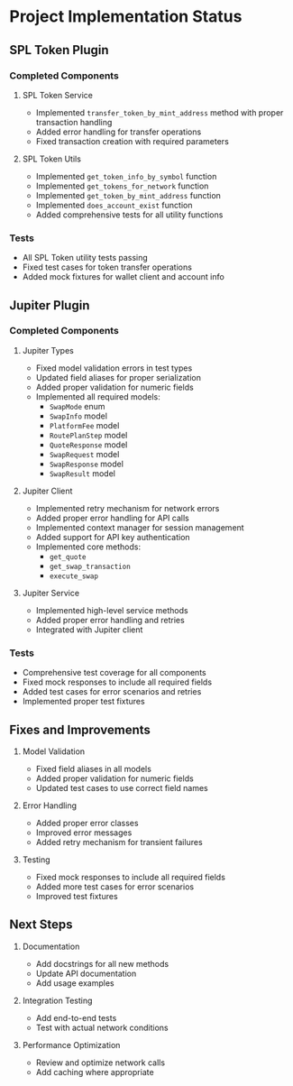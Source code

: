 # Project Implementation Status

## SPL Token Plugin

### Completed Components
1. SPL Token Service
   - Implemented `transfer_token_by_mint_address` method with proper transaction handling
   - Added error handling for transfer operations
   - Fixed transaction creation with required parameters

2. SPL Token Utils
   - Implemented `get_token_info_by_symbol` function
   - Implemented `get_tokens_for_network` function
   - Implemented `get_token_by_mint_address` function
   - Implemented `does_account_exist` function
   - Added comprehensive tests for all utility functions

### Tests
- All SPL Token utility tests passing
- Fixed test cases for token transfer operations
- Added mock fixtures for wallet client and account info

## Jupiter Plugin

### Completed Components
1. Jupiter Types
   - Fixed model validation errors in test types
   - Updated field aliases for proper serialization
   - Added proper validation for numeric fields
   - Implemented all required models:
     - `SwapMode` enum
     - `SwapInfo` model
     - `PlatformFee` model
     - `RoutePlanStep` model
     - `QuoteResponse` model
     - `SwapRequest` model
     - `SwapResponse` model
     - `SwapResult` model

2. Jupiter Client
   - Implemented retry mechanism for network errors
   - Added proper error handling for API calls
   - Implemented context manager for session management
   - Added support for API key authentication
   - Implemented core methods:
     - `get_quote`
     - `get_swap_transaction`
     - `execute_swap`

3. Jupiter Service
   - Implemented high-level service methods
   - Added proper error handling and retries
   - Integrated with Jupiter client

### Tests
- Comprehensive test coverage for all components
- Fixed mock responses to include all required fields
- Added test cases for error scenarios and retries
- Implemented proper test fixtures

## Fixes and Improvements
1. Model Validation
   - Fixed field aliases in all models
   - Added proper validation for numeric fields
   - Updated test cases to use correct field names

2. Error Handling
   - Added proper error classes
   - Improved error messages
   - Added retry mechanism for transient failures

3. Testing
   - Fixed mock responses to include all required fields
   - Added more test cases for error scenarios
   - Improved test fixtures

## Next Steps
1. Documentation
   - Add docstrings for all new methods
   - Update API documentation
   - Add usage examples

2. Integration Testing
   - Add end-to-end tests
   - Test with actual network conditions

3. Performance Optimization
   - Review and optimize network calls
   - Add caching where appropriate 